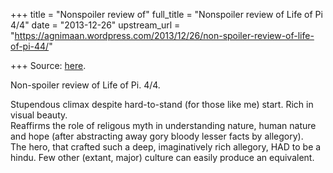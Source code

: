+++
title = "Nonspoiler review of"
full_title = "Nonspoiler review of Life of Pi 4/4"
date = "2013-12-26"
upstream_url = "https://agnimaan.wordpress.com/2013/12/26/non-spoiler-review-of-life-of-pi-44/"

+++
Source: [here](https://agnimaan.wordpress.com/2013/12/26/non-spoiler-review-of-life-of-pi-44/).

Non-spoiler review of Life of Pi. 4/4.

Stupendous climax despite hard-to-stand (for those like me) start. Rich
in visual beauty.  
Reaffirms the role of religous myth in understanding nature, human
nature and hope (after abstracting away gory bloody lesser facts by
allegory).  
The hero, that crafted such a deep, imaginatively rich allegory, HAD to
be a hindu. Few other (extant, major) culture can easily produce an
equivalent.

